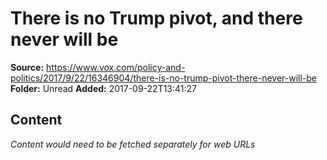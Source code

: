 # There is no Trump pivot, and there never will be

**Source:** https://www.vox.com/policy-and-politics/2017/9/22/16346904/there-is-no-trump-pivot-there-never-will-be
**Folder:** Unread
**Added:** 2017-09-22T13:41:27




## Content
*Content would need to be fetched separately for web URLs*
